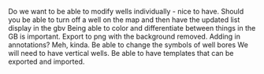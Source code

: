 Do we want to be able to modify wells individually - nice to have.
Should you be able to turn off a well on the map and then have the updated list display in the gbv
Being able to color and differentiate between things in the GB is important.
Export to png with the background removed.
Adding in annotations? Meh, kinda.
Be able to change the symbols of well bores
We will need to have vertical wells.
Be able to have templates that can be exported and imported.
